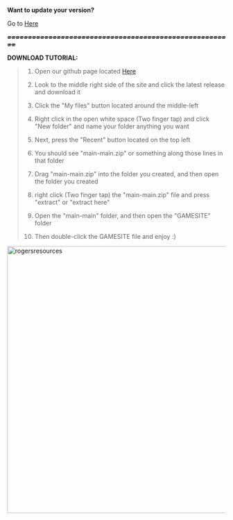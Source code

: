 **Want to update your version?**

Go to [Here](https://github.com/RogersResources/main)

***~~=======================================================~~***

**DOWNLOAD TUTORIAL:** 

>1) Open our github page located [Here](https://github.com/RogersResources/main)
>
>2) Look to the middle right side of the site and click the latest release and download it
>
>3) Click the "My files" button located around the middle-left
>
>4) Right click in the open white space (Two finger tap) and click "New folder" and name your folder anything you want
>
>5) Next, press the "Recent" button located on the top left
>
>6) You should see "main-main.zip" or something along those lines in that folder
>
>7) Drag "main-main.zip" into the folder you created, and then open the folder you created
>
>8) right click (Two finger tap) the "main-main.zip" file and press "extract" or "extract here"
>
>9) Open the "main-main" folder, and then open the "GAMESITE" folder
>
>10) Then double-click the GAMESITE file and enjoy :)

<img width="615" alt="rogersresources" src="https://user-images.githubusercontent.com/114105250/192408377-bda6d495-9811-48e7-acd0-5bc3c530e865.png">
